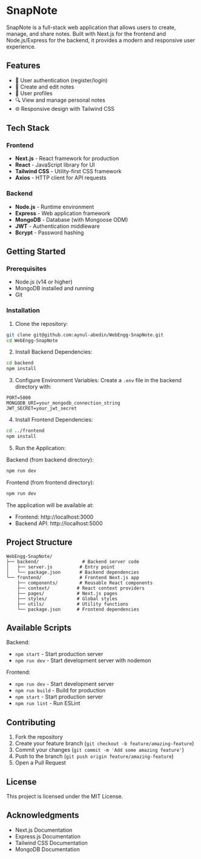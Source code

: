 # SnapNote

SnapNote is a full-stack web application that allows users to create, manage, and share notes. Built with Next.js for the frontend and Node.js/Express for the backend, it provides a modern and responsive user experience.

## Features

- 🔐 User authentication (register/login)
- 📝 Create and edit notes
- 👤 User profiles
- 🔍 View and manage personal notes
- 🌐 Responsive design with Tailwind CSS

## Tech Stack

### Frontend
- **Next.js** - React framework for production
- **React** - JavaScript library for UI
- **Tailwind CSS** - Utility-first CSS framework
- **Axios** - HTTP client for API requests

### Backend
- **Node.js** - Runtime environment
- **Express** - Web application framework
- **MongoDB** - Database (with Mongoose ODM)
- **JWT** - Authentication middleware
- **Bcrypt** - Password hashing

## Getting Started

### Prerequisites
- Node.js (v14 or higher)
- MongoDB installed and running
- Git

### Installation

1. Clone the repository:
```bash
git clone git@github.com:aynul-abedin/WebEngg-SnapNote.git
cd WebEngg-SnapNote
```

2. Install Backend Dependencies:
```bash
cd backend
npm install
```

3. Configure Environment Variables:
Create a `.env` file in the backend directory with:
```env
PORT=5000
MONGODB_URI=your_mongodb_connection_string
JWT_SECRET=your_jwt_secret
```

4. Install Frontend Dependencies:
```bash
cd ../frontend
npm install
```

5. Run the Application:

Backend (from backend directory):
```bash
npm run dev
```

Frontend (from frontend directory):
```bash
npm run dev
```

The application will be available at:
- Frontend: http://localhost:3000
- Backend API: http://localhost:5000

## Project Structure

```
WebEngg-SnapNote/
├── backend/                # Backend server code
│   ├── server.js          # Entry point
│   └── package.json       # Backend dependencies
└── frontend/              # Frontend Next.js app
    ├── components/        # Reusable React components
    ├── context/          # React context providers
    ├── pages/            # Next.js pages
    ├── styles/           # Global styles
    ├── utils/            # Utility functions
    └── package.json      # Frontend dependencies
```

## Available Scripts

Backend:
- `npm start` - Start production server
- `npm run dev` - Start development server with nodemon

Frontend:
- `npm run dev` - Start development server
- `npm run build` - Build for production
- `npm start` - Start production server
- `npm run lint` - Run ESLint

## Contributing

1. Fork the repository
2. Create your feature branch (`git checkout -b feature/amazing-feature`)
3. Commit your changes (`git commit -m 'Add some amazing feature'`)
4. Push to the branch (`git push origin feature/amazing-feature`)
5. Open a Pull Request

## License

This project is licensed under the MIT License.

## Acknowledgments

- Next.js Documentation
- Express.js Documentation
- Tailwind CSS Documentation
- MongoDB Documentation
